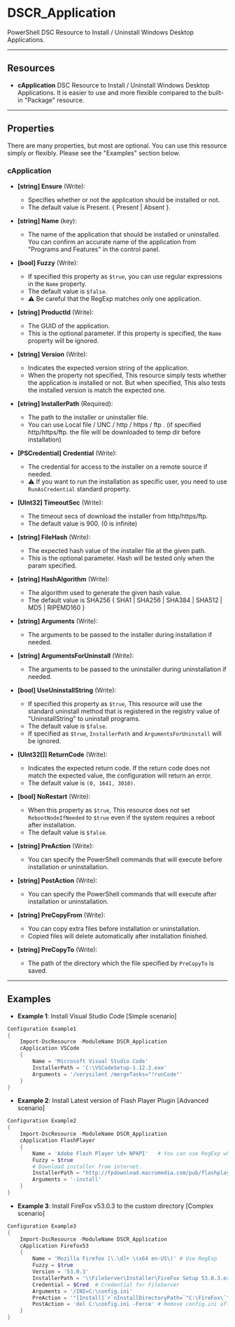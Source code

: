 DSCR_Application
====

PowerShell DSC Resource to Install / Uninstall Windows Desktop Applications.

----
## Resources
* **cApplication**
DSC Resource to Install / Uninstall Windows Desktop Applications. It is easier to use and more flexible compared to the built-in "Package" resource.

----
## Properties

There are many properties, but most are optional.
You can use this resource simply or flexibly. Please see the "Examples" section below.

### cApplication
+ **[string] Ensure** (Write):
    + Specifies whether or not the application should be installed or not.
    + The default value is Present. { Present | Absent }.

+ **[string] Name** (key):
    + The name of the application that should be installed or uninstalled. You can confirm an accurate name of the application from "Programs and Features" in the control panel.

+ **[bool] Fuzzy** (Write):
    + If specified this property as `$true`, you can use regular expressions in the `Name` property. 
    + The default value is `$false`.
    + :warning: Be careful that the RegExp matches only one application.

+ **[string] ProductId** (Write): 
    + The GUID of the application.
    + This is the optional parameter. If this property is specified, the `Name` property will be ignored.

+ **[string] Version** (Write): 
    + Indicates the expected version string of the application.
    + When the property not specified, This resource simply tests whether the application is installed or not. But when specified, This also tests the installed version is match the expected one.

+ **[string] InstallerPath** (Required):
    + The path to the installer or uninstaller file.
    + You can use Local file / UNC / http / https / ftp . (if specified http/https/ftp. the file will be downloaded to temp dir before installation)

+ **[PSCredential] Credential** (Write):
    + The credential for access to the installer on a remote source if needed.
    + :warning: If you want to run the installation as specific user, you need to use `RunAsCredential` standard property.

+ **[UInt32] TimeoutSec** (Write):
    + The timeout secs of download the installer from http/https/ftp.
    + The default value is 900. (0 is infinite)

+ **[string] FileHash** (Write):
    + The expected hash value of the installer file at the given path.
    + This is the optional parameter. Hash will be tested only when the param specified.

+ **[string] HashAlgorithm** (Write):
    + The algorithm used to generate the given hash value.
    + The default value is SHA256 { SHA1 | SHA256 | SHA384 | SHA512 | MD5 | RIPEMD160 }

+ **[string] Arguments** (Write): 
    + The arguments to be passed to the installer during installation if needed.

+ **[string] ArgumentsForUninstall** (Write): 
    + The arguments to be passed to the uninstaller during uninstallation if needed.

+ **[bool] UseUninstallString** (Write): 
    + If specified this property as `$true`, This resource will use the standard uninstall method that is registered in the registry value of "UninstallString" to uninstall programs.
    + The default value is `$false`.
    + If specified as `$true`, `InstallerPath` and `ArgumentsForUninstall` will be ignored.

+ **[UInt32[]] ReturnCode** (Write): 
    + Indicates the expected return code. If the return code does not match the expected value, the configuration will return an error.
    + The default value is `(0, 1641, 3010)`.

+ **[bool] NoRestart** (Write): 
    + When this property as `$true`, This resource does not set `RebootNodeIfNeeded` to `$true` even if the system requires a reboot after installation.
    + The default value is `$false`.

+ **[string] PreAction** (Write): 
    + You can specify the PowerShell commands that will execute before installation or uninstallation.

+ **[string] PostAction** (Write): 
    + You can specify the PowerShell commands that will execute after installation or uninstallation.

+ **[string] PreCopyFrom** (Write): 
    + You can copy extra files before installation or uninstallation.
    + Copied files will delete automatically after installation finished.

+ **[string] PreCopyTo** (Write): 
    + The path of the directory which the file specified by `PreCopyTo` is saved.

----
## Examples
+ **Example 1**: Install Visual Studio Code [Simple scenario]
```Powershell
Configuration Example1
{
    Import-DscResource -ModuleName DSCR_Application
    cApplication VSCode
    {
        Name = 'Microsoft Visual Studio Code'
        InstallerPath = 'C:\VSCodeSetup-1.12.2.exe'
        Arguments = '/verysilent /mergeTasks="!runCode"'
    }
}
```

+ **Example 2**: Install Latest version of Flash Player Plugin [Advanced scenario]
```Powershell
Configuration Example2
{
    Import-DscResource -ModuleName DSCR_Application
    cApplication FlashPlayer
    {
        Name = 'Adobe Flash Player \d+ NPAPI'   # You can use RegExp when Fuzzy=$true
        Fuzzy = $true
        # Download installer from internet.
        InstallerPath = "http://fpdownload.macromedia.com/pub/flashplayer/latest/help/install_flash_player.exe"
        Arguments = '-install'
    }
}
```

+ **Example 3**: Install FireFox v53.0.3 to the custom directory [Complex scenario]
```Powershell
Configuration Example3
{
    Import-DscResource -ModuleName DSCR_Application
    cApplication Firefox53
    {
        Name = 'Mozilla Firefox [\.\d]+ \(x64 en-US\)' # Use RegExp
        Fuzzy = $true
        Version = '53.0.3'
        InstallerPath = '\\FileServer\Installer\FireFox Setup 53.0.3.exe'
        Credential = $Cred  # Credential for FileServer
        Arguments = '/INI=C:\config.ini'
        PreAction = '"[Install]`r`nInstallDirectoryPath=`"C:\FireFox\`"" | Out-File C:\config.ini -Encoding Ascii'    # Create config.ini before installation
        PostAction = 'del C:\config.ini -Force' # Remove config.ini after installation
    }
}
```